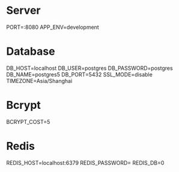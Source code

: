 # Server
PORT=:8080
APP_ENV=development

# Database
DB_HOST=localhost
DB_USER=postgres
DB_PASSWORD=postgres
DB_NAME=postgres5
DB_PORT=5432
SSL_MODE=disable
TIMEZONE=Asia/Shanghai

# Bcrypt
BCRYPT_COST=5

# Redis
REDIS_HOST=localhost:6379
REDIS_PASSWORD=
REDIS_DB=0
